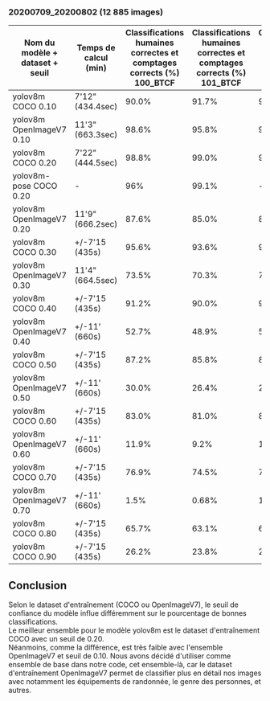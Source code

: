 ### 20200709_20200802 (12 885 images)

| Nom du modèle + dataset + seuil | Temps de calcul (min) | Classifications humaines correctes et comptages corrects (%) 100_BTCF | Classifications humaines correctes et comptages corrects (%) 101_BTCF| Classifications humaines correctes et comptages corrects en moyenne(%)|
|-----------|-----------|-----------|-----------|-----------|
| yolov8m COCO 0.10  | 7'12"(434.4sec)   | 90.0%   |91.7%   |90.9%|
| yolov8m OpenImageV7 0.10 | 11'3" (663.3sec)   | 98.6%   |95.8%   |97.2%|
| yolov8m COCO 0.20  | 7'22"(444.5sec)   | 98.8%   |99.0%   |98.9%|
| yolov8m-pose COCO 0.20  | -   | 96%   |99.1%   | - |
| yolov8m OpenImageV7 0.20 | 11'9"(666.2sec)   | 87.6%   |85.0%   |86.3%|
| yolov8m COCO 0.30  | +/-7'15 (435s)   | 95.6%   |93.6%   |94.6%|
| yolov8m OpenImageV7 0.30 | 11'4"(664.5sec)   | 73.5%   |70.3%   |71.9%|
| yolov8m COCO 0.40  | +/-7'15 (435s)   | 91.2%   |90.0%   |90.6%|
| yolov8m OpenImageV7 0.40 | +/-11' (660s)  | 52.7%   |48.9%   |50.8%|
| yolov8m COCO 0.50  | +/-7'15 (435s)   | 87.2%   |85.8%   |86.5%|
| yolov8m OpenImageV7 0.50 | +/-11' (660s)   | 30.0%   |26.4%   |28.2%|
| yolov8m COCO 0.60  | +/-7'15 (435s)   | 83.0%   |81.0%   |82.0%|
| yolov8m OpenImageV7 0.60 | +/-11' (660s)   | 11.9%   |9.2%   |10.6%|
| yolov8m COCO 0.70  | +/-7'15 (435s)   | 76.9%   |74.5%   |75.7%|
| yolov8m OpenImageV7 0.70 | +/-11' (660s)   | 1.5%   |0.68%   |1.1%|
| yolov8m COCO 0.80  | +/-7'15 (435s)   | 65.7%   |63.1%   |64.4%|
| yolov8m COCO 0.90  | +/-7'15 (435s)   | 26.2%   |23.8%   |25.0%|

## Conclusion
Selon le dataset d'entraînement (COCO ou OpenImageV7), le seuil de confiance du modèle influe différemment sur le pourcentage de bonnes classifications.  
Le meilleur ensemble pour le modèle yolov8m est le dataset d'entraînement COCO avec un seuil de 0.20.  
Néanmoins, comme la différence, est très faible avec l'ensemble OpenImageV7 et seuil de 0.10. Nous avons décidé d'utiliser comme ensemble de base dans notre code, cet ensemble-là, car le dataset d'entraînement OpenImageV7 permet de classifier plus en détail nos images avec notamment les équipements de randonnée, le genre des personnes, et autres.

